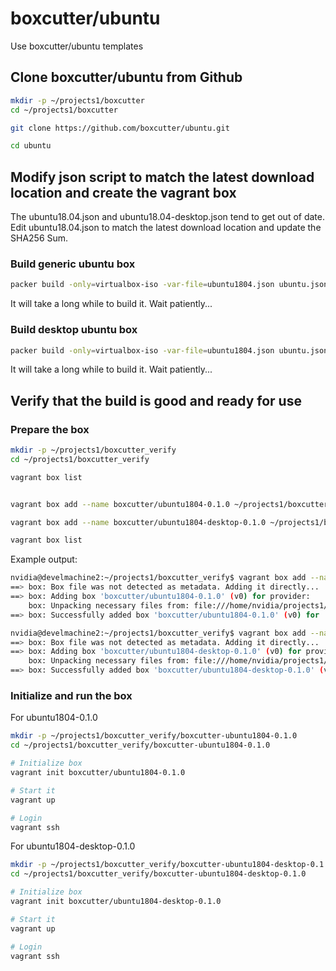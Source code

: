 # boxcutter/ubuntu

Use boxcutter/ubuntu templates 

## Clone boxcutter/ubuntu from Github

```sh
mkdir -p ~/projects1/boxcutter
cd ~/projects1/boxcutter

git clone https://github.com/boxcutter/ubuntu.git

cd ubuntu
```

## Modify json script to match the latest download location and create the vagrant box

The ubuntu18.04.json and ubuntu18.04-desktop.json tend to get out of date.
Edit ubuntu18.04.json to match the latest download location and update the SHA256 Sum.

### Build generic ubuntu box

```sh
packer build -only=virtualbox-iso -var-file=ubuntu1804.json ubuntu.json
```

It will take a long while to build it. Wait patiently...

### Build desktop ubuntu box

```sh
packer build -only=virtualbox-iso -var-file=ubuntu1804.json ubuntu.json
```

It will take a long while to build it. Wait patiently...

## Verify that the build is good and ready for use

### Prepare the box

```sh
mkdir -p ~/projects1/boxcutter_verify
cd ~/projects1/boxcutter_verify

vagrant box list


vagrant box add --name boxcutter/ubuntu1804-0.1.0 ~/projects1/boxcutter/ubuntu/box/virtualbox/ubuntu1804-0.1.0.box

vagrant box add --name boxcutter/ubuntu1804-desktop-0.1.0 ~/projects1/boxcutter/ubuntu/box/virtualbox/ubuntu1804-desktop-0.1.0.box

vagrant box list
```

Example output:

```sh
nvidia@develmachine2:~/projects1/boxcutter_verify$ vagrant box add --name boxcutter/ubuntu1804-0.1.0 ~/projects1/boxcutter/ubuntu/box/virtualbox/ubuntu1804-0.1.0.box
==> box: Box file was not detected as metadata. Adding it directly...
==> box: Adding box 'boxcutter/ubuntu1804-0.1.0' (v0) for provider: 
    box: Unpacking necessary files from: file:///home/nvidia/projects1/boxcutter/ubuntu/box/virtualbox/ubuntu1804-0.1.0.box
==> box: Successfully added box 'boxcutter/ubuntu1804-0.1.0' (v0) for 'virtualbox'!
```

```sh
nvidia@develmachine2:~/projects1/boxcutter_verify$ vagrant box add --name boxcutter/ubuntu1804-desktop-0.1.0 ~/projects1/boxcutter/ubuntu/box/virtualbox/ubuntu1804-desktop-0.1.0.box
==> box: Box file was not detected as metadata. Adding it directly...
==> box: Adding box 'boxcutter/ubuntu1804-desktop-0.1.0' (v0) for provider: 
    box: Unpacking necessary files from: file:///home/nvidia/projects1/boxcutter/ubuntu/box/virtualbox/ubuntu1804-desktop-0.1.0.box
==> box: Successfully added box 'boxcutter/ubuntu1804-desktop-0.1.0' (v0) for 'virtualbox'!
```


### Initialize and run the box

For ubuntu1804-0.1.0

```sh
mkdir -p ~/projects1/boxcutter_verify/boxcutter-ubuntu1804-0.1.0
cd ~/projects1/boxcutter_verify/boxcutter-ubuntu1804-0.1.0

# Initialize box
vagrant init boxcutter/ubuntu1804-0.1.0

# Start it
vagrant up

# Login
vagrant ssh
```

For ubuntu1804-desktop-0.1.0

```sh
mkdir -p ~/projects1/boxcutter_verify/boxcutter-ubuntu1804-desktop-0.1.0
cd ~/projects1/boxcutter_verify/boxcutter-ubuntu1804-desktop-0.1.0

# Initialize box
vagrant init boxcutter/ubuntu1804-desktop-0.1.0

# Start it
vagrant up

# Login
vagrant ssh
```
